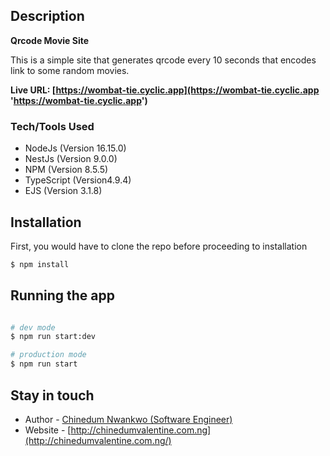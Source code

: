 ## Description

**Qrcode Movie Site**

This is a simple site that generates qrcode every 10 seconds that encodes link to some random movies.

**Live URL: [https://wombat-tie.cyclic.app](https://wombat-tie.cyclic.app 'https://wombat-tie.cyclic.app')**

### Tech/Tools Used

- NodeJs (Version 16.15.0)
- NestJs (Version 9.0.0)
- NPM (Version 8.5.5)
- TypeScript (Version4.9.4)
- EJS (Version 3.1.8)

## Installation

First, you would have to clone the repo before proceeding to installation

```bash
$ npm install
```

## Running the app

```bash

# dev mode
$ npm run start:dev

# production mode
$ npm run start
```

## Stay in touch

- Author - [Chinedum Nwankwo (Software Engineer)](https://github.com/calculusky)
- Website - [http://chinedumvalentine.com.ng](http://chinedumvalentine.com.ng/)
